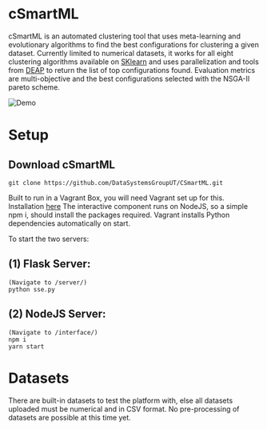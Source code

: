 # cSmartML
cSmartML is an automated clustering tool that uses meta-learning and evolutionary algorithms to find the best configurations for clustering a given dataset. Currently limited to numerical datasets, it works for all eight clustering algorithms available on [SKlearn](https://scikit-learn.org/stable/modules/clustering.html) and uses parallelization and tools from [DEAP](https://deap.readthedocs.io/en/master/index.html) to return the list of top configurations found. Evaluation metrics are multi-objective and the best configurations selected with the NSGA-II pareto scheme.

![Demo](https://github.comrgb-cymk-hsla/csmartml/blob/master/img/csmartml.png?raw=true)

# Setup

## Download cSmartML
```
git clone https://github.com/DataSystemsGroupUT/CSmartML.git
```

Built to run in a Vagrant Box, you will need Vagrant set up for this. Installation [here](https://www.vagrantup.com/downloads.html)
The interactive component runs on NodeJS, so a simple npm i, should install the packages required. Vagrant installs Python dependencies automatically on start.

To start the two servers:

## (1) Flask Server:
```
(Navigate to /server/)
python sse.py
```

## (2) NodeJS Server:

```
(Navigate to /interface/)
npm i
yarn start
```

# Datasets

There are built-in datasets to test the platform with, else all datasets uploaded must be numerical and in CSV format. No pre-processing of datasets are possible at this time yet.
